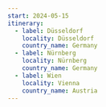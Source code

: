 ```yaml
---
start: 2024-05-15
itinerary:
  - label: Düsseldorf
    locality: Düsseldorf
    country_name: Germany
  - label: Nürnberg
    locality: Nürnberg
    country_name: Germany
  - label: Wien
    locality: Vienna
    country_name: Austria
---
```

